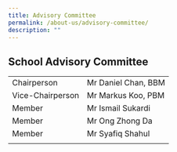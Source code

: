 ```yaml
---
title: Advisory Committee
permalink: /about-us/advisory-committee/
description: ""
---
```

## School Advisory Committee

|  |  | 
| -------- | -------- |
|Chairperson | Mr Daniel Chan, BBM |
|Vice-Chairperson |Mr Markus Koo, PBM |
|Member | Mr Ismail Sukardi |
|Member | Mr Ong Zhong Da |
|Member | Mr Syafiq Shahul |
|  |  |